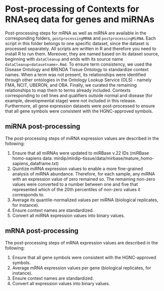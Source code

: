 
# Post-processing of Contexts for RNAseq data for genes and miRNAs

Post-processing steps for mRNA as well as miRNA are available in the corresponding folders, `postprocessingMRNA` and `postprocessingMiRNA`. Each script in this folder belongs to one specific dataset, since the dataset is processed separately. All scripts are written in R and therefore you need to install R to run them. Moreover, they are named based on its dataset source, beginning with `dataCleanup` and ends with its source name  `dataCleanup<datasetname>.Rmd`. To ensure term consistency, we used the Disease Ontology and BRENDA Tissue Ontology to standardize context names. When a term was not present, its relationships were identified through other ontologies in the Ontology Lookup Service (OLS) - namely FMA, NCIT, UBERON, and OBA. Finally, we curated the remaining relationships to map them to terms already included. Contexts corresponding to cell lines and qualifiers outside normal and disease (for example, developmental stage) were not included in this release. Furthermore, all gene expression datasets were post-processed to ensure that all gene symbols were consistent with the HGNC-approved symbols.

## miRNA post-processing
The post-processing steps of miRNA expression values are described in the following:
1. Ensure that all miRNAs were updated to miRBase v.22 IDs (miRBase homo-sapiens data: mirdip/mirdip-tissue/data/mirbase/mature_homo-sapiens_dataframe.txt)
2. Quintize miRNA expression values to enable a more fine-grained analysis of miRNA abundance. Therefore, for each sample, any miRNA with an expression value of zero remained so. The remaining non-zero values were converted to a number between one and five that represented which of the 20th percentiles of non-zero values it corresponds to.
3. Average its quantile-normalized values per miRNA (biological replicates, for instance).
4. Ensure context names are standardized.
5. Convert all miRNA expression values into binary values.


## mRNA post-processing
The post-processing steps of mRNA expression values are described in the following:
1. Ensure that all gene symbols were consistent with the HGNC-approved symbols.
2. Average mRNA expression values per gene (biological replicates, for instance).
3. Ensure context names are standardized.
4. Convert all expression values into binary values.
